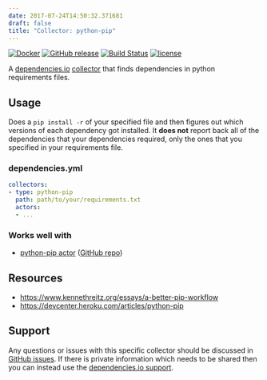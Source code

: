 ```yaml
---
date: 2017-07-24T14:50:32.371681
draft: false
title: "Collector: python-pip"
---
```


[![Docker](https://img.shields.io/badge/dockerhub-collector--python--pip-22B8EB.svg)](https://hub.docker.com/r/dependencies/collector-python-pip/)
[![GitHub release](https://img.shields.io/github/release/dependencies-io/collector-python-pip.svg)](https://github.com/dependencies-io/collector-python-pip/releases)
[![Build Status](https://travis-ci.org/dependencies-io/collector-python-pip.svg?branch=master)](https://travis-ci.org/dependencies-io/collector-python-pip)
[![license](https://img.shields.io/github/license/dependencies-io/collector-python-pip.svg)](https://github.com/dependencies-io/collector-python-pip/blob/master/LICENSE)

A [dependencies.io](https://www.dependencies.io)
[collector](https://www.dependencies.io/docs/collectors/) that finds
dependencies in python requirements files.

## Usage

Does a `pip install -r` of your specified file and then figures out which
versions of each dependency got installed. It **does not** report back
all of the dependencies that your dependencies required, only the ones that
you specified in your requirements file.

### dependencies.yml

```yaml
collectors:
- type: python-pip
  path: path/to/your/requirements.txt
  actors:
  - ...
```

### Works well with

- [python-pip actor](https://www.dependencies.io/docs/actors/python-pip/) ([GitHub repo](https://github.com/dependencies-io/actor-python-pip/))

## Resources

- https://www.kennethreitz.org/essays/a-better-pip-workflow
- https://devcenter.heroku.com/articles/python-pip

## Support

Any questions or issues with this specific collector should be discussed in [GitHub
issues](https://github.com/dependencies-io/collector-python-pip/issues). If there is
private information which needs to be shared then you can instead use the
[dependencies.io support](https://app.dependencies.io/support).
